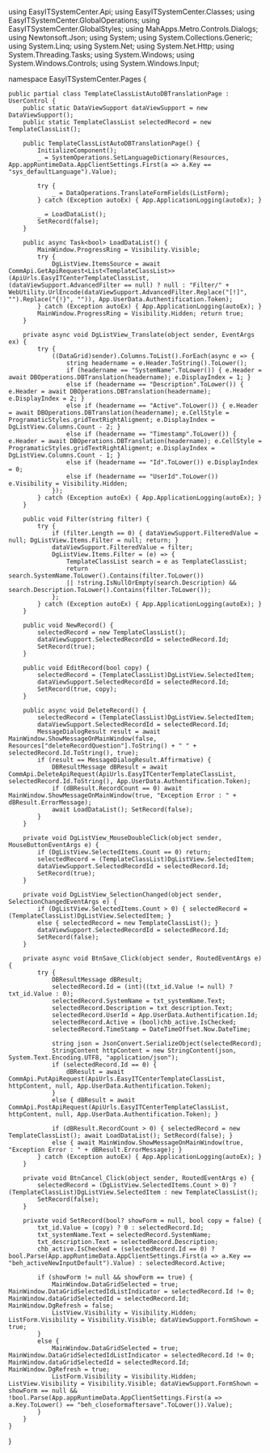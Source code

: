 ﻿using EasyITSystemCenter.Api;
using EasyITSystemCenter.Classes;
using EasyITSystemCenter.GlobalOperations;
using EasyITSystemCenter.GlobalStyles;
using MahApps.Metro.Controls.Dialogs;
using Newtonsoft.Json;
using System;
using System.Collections.Generic;
using System.Linq;
using System.Net;
using System.Net.Http;
using System.Threading.Tasks;
using System.Windows;
using System.Windows.Controls;
using System.Windows.Input;

namespace EasyITSystemCenter.Pages {

    public partial class TemplateClassListAutoDBTranslationPage : UserControl {
        public static DataViewSupport dataViewSupport = new DataViewSupport();
        public static TemplateClassList selectedRecord = new TemplateClassList();

        public TemplateClassListAutoDBTranslationPage() {
            InitializeComponent();
            _ = SystemOperations.SetLanguageDictionary(Resources, App.appRuntimeData.AppClientSettings.First(a => a.Key == "sys_defaultLanguage").Value);

            try {
                _ = DataOperations.TranslateFormFields(ListForm);
            } catch (Exception autoEx) { App.ApplicationLogging(autoEx); }

            _ = LoadDataList();
            SetRecord(false);
        }

        public async Task<bool> LoadDataList() {
            MainWindow.ProgressRing = Visibility.Visible;
            try {
                DgListView.ItemsSource = await CommApi.GetApiRequest<List<TemplateClassList>>(ApiUrls.EasyITCenterTemplateClassList, (dataViewSupport.AdvancedFilter == null) ? null : "Filter/" + WebUtility.UrlEncode(dataViewSupport.AdvancedFilter.Replace("[!]", "").Replace("{!}", "")), App.UserData.Authentification.Token);
            } catch (Exception autoEx) { App.ApplicationLogging(autoEx); }
            MainWindow.ProgressRing = Visibility.Hidden; return true;
        }

        private async void DgListView_Translate(object sender, EventArgs ex) {
            try {
                ((DataGrid)sender).Columns.ToList().ForEach(async e => {
                    string headername = e.Header.ToString().ToLower();
                    if (headername == "SystemName".ToLower()) { e.Header = await DBOperations.DBTranslation(headername); e.DisplayIndex = 1; }
                    else if (headername == "Description".ToLower()) { e.Header = await DBOperations.DBTranslation(headername); e.DisplayIndex = 2; }
                    else if (headername == "Active".ToLower()) { e.Header = await DBOperations.DBTranslation(headername); e.CellStyle = ProgramaticStyles.gridTextRightAligment; e.DisplayIndex = DgListView.Columns.Count - 2; }
                    else if (headername == "Timestamp".ToLower()) { e.Header = await DBOperations.DBTranslation(headername); e.CellStyle = ProgramaticStyles.gridTextRightAligment; e.DisplayIndex = DgListView.Columns.Count - 1; }
                    else if (headername == "Id".ToLower()) e.DisplayIndex = 0;
                    else if (headername == "UserId".ToLower()) e.Visibility = Visibility.Hidden;
                });
            } catch (Exception autoEx) { App.ApplicationLogging(autoEx); }
        }

        public void Filter(string filter) {
            try {
                if (filter.Length == 0) { dataViewSupport.FilteredValue = null; DgListView.Items.Filter = null; return; }
                dataViewSupport.FilteredValue = filter;
                DgListView.Items.Filter = (e) => {
                    TemplateClassList search = e as TemplateClassList;
                    return search.SystemName.ToLower().Contains(filter.ToLower())
                    || !string.IsNullOrEmpty(search.Description) && search.Description.ToLower().Contains(filter.ToLower());
                };
            } catch (Exception autoEx) { App.ApplicationLogging(autoEx); }
        }

        public void NewRecord() {
            selectedRecord = new TemplateClassList();
            dataViewSupport.SelectedRecordId = selectedRecord.Id;
            SetRecord(true);
        }

        public void EditRecord(bool copy) {
            selectedRecord = (TemplateClassList)DgListView.SelectedItem;
            dataViewSupport.SelectedRecordId = selectedRecord.Id;
            SetRecord(true, copy);
        }

        public async void DeleteRecord() {
            selectedRecord = (TemplateClassList)DgListView.SelectedItem;
            dataViewSupport.SelectedRecordId = selectedRecord.Id;
            MessageDialogResult result = await MainWindow.ShowMessageOnMainWindow(false, Resources["deleteRecordQuestion"].ToString() + " " + selectedRecord.Id.ToString(), true);
            if (result == MessageDialogResult.Affirmative) {
                DBResultMessage dBResult = await CommApi.DeleteApiRequest(ApiUrls.EasyITCenterTemplateClassList, selectedRecord.Id.ToString(), App.UserData.Authentification.Token);
                if (dBResult.RecordCount == 0) await MainWindow.ShowMessageOnMainWindow(true, "Exception Error : " + dBResult.ErrorMessage);
                await LoadDataList(); SetRecord(false);
            }
        }

        private void DgListView_MouseDoubleClick(object sender, MouseButtonEventArgs e) {
            if (DgListView.SelectedItems.Count == 0) return;
            selectedRecord = (TemplateClassList)DgListView.SelectedItem;
            dataViewSupport.SelectedRecordId = selectedRecord.Id;
            SetRecord(true);
        }

        private void DgListView_SelectionChanged(object sender, SelectionChangedEventArgs e) {
            if (DgListView.SelectedItems.Count > 0) { selectedRecord = (TemplateClassList)DgListView.SelectedItem; }
            else { selectedRecord = new TemplateClassList(); }
            dataViewSupport.SelectedRecordId = selectedRecord.Id;
            SetRecord(false);
        }

        private async void BtnSave_Click(object sender, RoutedEventArgs e) {
            try {
                DBResultMessage dBResult;
                selectedRecord.Id = (int)((txt_id.Value != null) ? txt_id.Value : 0);
                selectedRecord.SystemName = txt_systemName.Text;
                selectedRecord.Description = txt_description.Text;
                selectedRecord.UserId = App.UserData.Authentification.Id;
                selectedRecord.Active = (bool)chb_active.IsChecked;
                selectedRecord.TimeStamp = DateTimeOffset.Now.DateTime;

                string json = JsonConvert.SerializeObject(selectedRecord);
                StringContent httpContent = new StringContent(json, System.Text.Encoding.UTF8, "application/json");
                if (selectedRecord.Id == 0) {
                    dBResult = await CommApi.PutApiRequest(ApiUrls.EasyITCenterTemplateClassList, httpContent, null, App.UserData.Authentification.Token);
                }
                else { dBResult = await CommApi.PostApiRequest(ApiUrls.EasyITCenterTemplateClassList, httpContent, null, App.UserData.Authentification.Token); }

                if (dBResult.RecordCount > 0) { selectedRecord = new TemplateClassList(); await LoadDataList(); SetRecord(false); }
                else { await MainWindow.ShowMessageOnMainWindow(true, "Exception Error : " + dBResult.ErrorMessage); }
            } catch (Exception autoEx) { App.ApplicationLogging(autoEx); }
        }

        private void BtnCancel_Click(object sender, RoutedEventArgs e) {
            selectedRecord = (DgListView.SelectedItems.Count > 0) ? (TemplateClassList)DgListView.SelectedItem : new TemplateClassList();
            SetRecord(false);
        }

        private void SetRecord(bool? showForm = null, bool copy = false) {
            txt_id.Value = (copy) ? 0 : selectedRecord.Id;
            txt_systemName.Text = selectedRecord.SystemName;
            txt_description.Text = selectedRecord.Description;
            chb_active.IsChecked = (selectedRecord.Id == 0) ? bool.Parse(App.appRuntimeData.AppClientSettings.First(a => a.Key == "beh_activeNewInputDefault").Value) : selectedRecord.Active;

            if (showForm != null && showForm == true) {
                MainWindow.DataGridSelected = true; MainWindow.DataGridSelectedIdListIndicator = selectedRecord.Id != 0; MainWindow.dataGridSelectedId = selectedRecord.Id; MainWindow.DgRefresh = false;
                ListView.Visibility = Visibility.Hidden; ListForm.Visibility = Visibility.Visible; dataViewSupport.FormShown = true;
            }
            else {
                MainWindow.DataGridSelected = true; MainWindow.DataGridSelectedIdListIndicator = selectedRecord.Id != 0; MainWindow.dataGridSelectedId = selectedRecord.Id; MainWindow.DgRefresh = true;
                ListForm.Visibility = Visibility.Hidden; ListView.Visibility = Visibility.Visible; dataViewSupport.FormShown = showForm == null && !bool.Parse(App.appRuntimeData.AppClientSettings.First(a => a.Key.ToLower() == "beh_closeformaftersave".ToLower()).Value);
            }
        }
    }
}